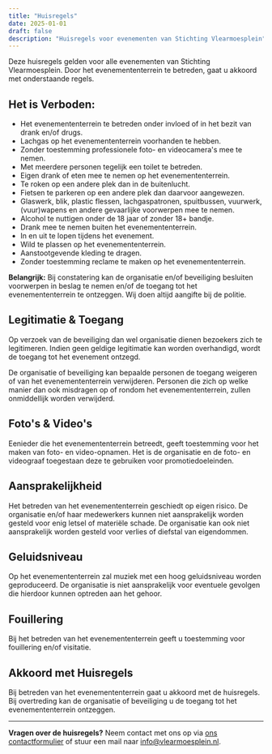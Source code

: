 ```yaml
---
title: "Huisregels"
date: 2025-01-01
draft: false
description: "Huisregels voor evenementen van Stichting Vlearmoesplein"
---
```


Deze huisregels gelden voor alle evenementen van Stichting Vlearmoesplein. Door het evenemententerrein te betreden, gaat u akkoord met onderstaande regels.

## Het is Verboden:

<div class="rules-list">

- Het evenemententerrein te betreden onder invloed of in het bezit van drank en/of drugs.
- Lachgas op het evenemententerrein voorhanden te hebben.
- Zonder toestemming professionele foto- en videocamera's mee te nemen.
- Met meerdere personen tegelijk een toilet te betreden.
- Eigen drank of eten mee te nemen op het evenemententerrein.
- Te roken op een andere plek dan in de buitenlucht.
- Fietsen te parkeren op een andere plek dan daarvoor aangewezen.
- Glaswerk, blik, plastic flessen, lachgaspatronen, spuitbussen, vuurwerk, (vuur)wapens en andere gevaarlijke voorwerpen mee te nemen.
- Alcohol te nuttigen onder de 18 jaar of zonder 18+ bandje.
- Drank mee te nemen buiten het evenemententerrein.
- In en uit te lopen tijdens het evenement.
- Wild te plassen op het evenemententerrein.
- Aanstootgevende kleding te dragen.
- Zonder toestemming reclame te maken op het evenemententerrein.

</div>

<div class="warning-box">
<strong>Belangrijk:</strong> Bij constatering kan de organisatie en/of beveiliging besluiten voorwerpen in beslag te nemen en/of de toegang tot het evenemententerrein te ontzeggen. Wij doen altijd aangifte bij de politie.
</div>

## Legitimatie & Toegang

Op verzoek van de beveiliging dan wel organisatie dienen bezoekers zich te legitimeren. Indien geen geldige legitimatie kan worden overhandigd, wordt de toegang tot het evenement ontzegd.

De organisatie of beveiliging kan bepaalde personen de toegang weigeren of van het evenemententerrein verwijderen. Personen die zich op welke manier dan ook misdragen op of rondom het evenemententerrein, zullen onmiddellijk worden verwijderd.

## Foto's & Video's

Eenieder die het evenemententerrein betreedt, geeft toestemming voor het maken van foto- en video-opnamen. Het is de organisatie en de foto- en videograaf toegestaan deze te gebruiken voor promotiedoeleinden.

## Aansprakelijkheid

Het betreden van het evenemententerrein geschiedt op eigen risico. De organisatie en/of haar medewerkers kunnen niet aansprakelijk worden gesteld voor enig letsel of materiële schade. De organisatie kan ook niet aansprakelijk worden gesteld voor verlies of diefstal van eigendommen.

## Geluidsniveau

Op het evenemententerrein zal muziek met een hoog geluidsniveau worden geproduceerd. De organisatie is niet aansprakelijk voor eventuele gevolgen die hierdoor kunnen optreden aan het gehoor.

## Fouillering

Bij het betreden van het evenemententerrein geeft u toestemming voor fouillering en/of visitatie.

## Akkoord met Huisregels

Bij betreden van het evenemententerrein gaat u akkoord met de huisregels. Bij overtreding kan de organisatie of beveiliging u de toegang tot het evenemententerrein ontzeggen.

---

<div class="contact-info">
<strong>Vragen over de huisregels?</strong> Neem contact met ons op via <a href="/contact/">ons contactformulier</a> of stuur een mail naar <a href="mailto:info@vlearmoesplein.nl">info@vlearmoesplein.nl</a>.
</div>